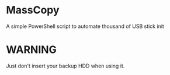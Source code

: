# MassCopy
A simple PowerShell script to automate thousand of USB stick init

# WARNING
Just don't insert your backup HDD when using it.
